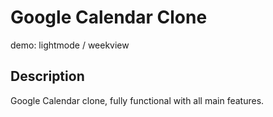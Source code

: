 # Google Calendar Clone

demo: lightmode / weekview

## Description

Google Calendar clone, fully functional with all main features.
